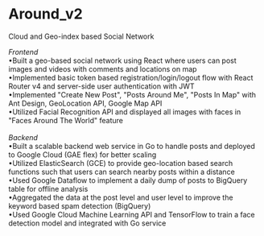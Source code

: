 # Around_v2
Cloud and Geo-index based Social Network <br />

*Frontend* <br />
•Built a geo-based social network using React where users can post images and videos with comments and locations on map <br />
•Implemented basic token based registration/login/logout flow with React Router v4 and server-side user authentication with JWT <br />
•Implemented "Create New Post", "Posts Around Me", "Posts In Map" with Ant Design, GeoLocation API, Google Map API <br />
•Utilized Facial Recognition API and displayed all images with faces in "Faces Around The World" feature <br />
<br />
*Backend* <br />
•Built a scalable backend web service in Go to handle posts and deployed to Google Cloud (GAE flex) for better scaling <br />
•Utilized ElasticSearch (GCE) to provide geo-location based search functions such that users can search nearby posts within a distance <br />
•Used Google Dataflow to implement a daily dump of posts to BigQuery table for offline analysis <br />
•Aggregated the data at the post level and user level to improve the keyword based spam detection (BigQuery) <br />
•Used Google Cloud Machine Learning API and TensorFlow to train a face detection model and integrated with Go service <br />
